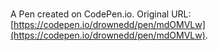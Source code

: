 # 

A Pen created on CodePen.io. Original URL: [https://codepen.io/drownedd/pen/mdOMVLw](https://codepen.io/drownedd/pen/mdOMVLw).


